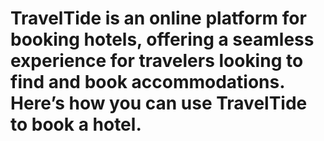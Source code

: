 # TravelTide is an online platform for booking hotels, offering a seamless experience for travelers looking to find and book accommodations. Here’s how you can use TravelTide to book a hotel.
